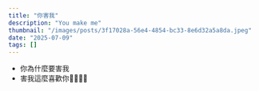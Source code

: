 ```yaml
---
title: "你害我"
description: "You make me"
thumbnail: "/images/posts/3f17028a-56e4-4854-bc33-8e6d32a5a8da.jpeg"
date: "2025-07-09"
tags: []
---
```

- 你為什麼要害我
- 害我這麼喜歡你🤬🤬😭😭
